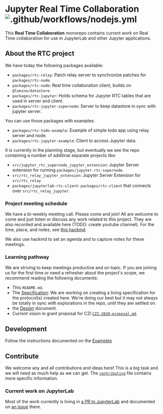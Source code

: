 # Jupyter Real Time Collaboration ![.github/workflows/nodejs.yml](https://github.com/jupyterlab/rtc/workflows/.github/workflows/nodejs.yml/badge.svg)

This **Real Time Collaboration** monorepo contains current work on Real Time
collaboration for use in JupyterLab and other Jupyter applications.

## About the RTC project

We have today the following packages available:

- `packages/rtc-relay`: Patch relay server to synchronize patches for `packages/rtc-node`.
- `packages/rtc-node`: Real time collaboration client, builds on `@lumino/datastore`.
- `packages/rtc-jupyter`: Holds schema for Jupyter RTC tables that are used in server and client.
- `packages/rtc-jupyter-supernode`: Server to keep datastore in sync with jupyter server.

You can use those packages with examples:

- `packages/rtc-todo-example`: Example of simple todo app using relay server and node.
- `packages/rtc-jupyter-example`: Client to access Jupyter data.

It is currently in the planning stage, but eventually we see the repo containing
a number of additinal separate projects like:

- `src/jupyter_rtc_supernode_jupyter_extension`: Jupyter Server extension for running `packages/jupyter-rtc-supernode`.
- `src/rtc_relay_jupyter_extension`: Jupyter Server Extension for `src/rtc_relay`
- `packages/jupyterlab-rtc-client`: `packages/rtc-client` that connects over `src/rtc_relay_jupyter`.

### Project meeting schedule

We have a bi-weekly meeting call. Please come and join! All are welcome to come
and just listen or discuss any work related to this project. They are also
recorded and available here (TODO: create youtube channel). For the time, place,
and notes, see [this hackmd](https://hackmd.io/@_4xc7QhhSHKODRQn1uiulw/BkV24I3qL/edit).

We also use hackmd to set an agenda and to capture notes for these meetings.

### Learning pathway

We are striving to keep meetings productive and on topic. If you are joining
us for the first time or need a refresher about the project's scope, we
recommend reading the following documents:

- This `README.md`.
- The [Specification](./docs/source/developer/spec.md): We are working on creating a living specification for the protocol(s) created
here. We're doing our best but it may not always be totally in sync with explorations in the repo, until they are settled on.
- the [Design](./docs/source/developer/design.md) document.
- Current vision in grant proposal for CZI [`CZI-2020-proposal.md`](./docs/source/organisation/czi-2020-proposal.md).

## Development

Follow the instructions documented on the [Examples](./docs/source/developer/examples.rst)

## Contribute

We welcome any and all contributions and ideas here! This is a big task and we
will need as much help as we can get. The [`contributing`](./docs/source/organisation/contributing.md)
file contains more specific information.

### Current work on JupyterLab

Most of the work currently is living in [a PR to JupyterLab](https://github.com/jupyterlab/jupyterlab/pull/6871) and documented on [an issue](https://github.com/jupyterlab/jupyterlab/issues/5382) there.
